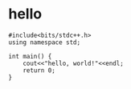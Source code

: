 # hello

```vbscript
#include<bits/stdc++.h>
using namespace std;

int main() {
	cout<<"hello, world!"<<endl;
	return 0;
}
```

